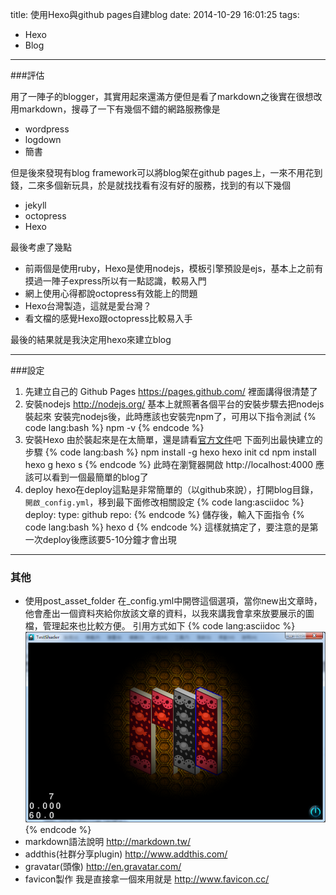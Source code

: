 title: 使用Hexo與github pages自建blog
date: 2014-10-29 16:01:25
tags:
- Hexo
- Blog
---

###評估

用了一陣子的blogger，其實用起來還滿方便但是看了markdown之後實在很想改用markdown，搜尋了一下有幾個不錯的網路服務像是
- wordpress 
- logdown
- 簡書

但是後來發現有blog framework可以將blog架在github pages上，一來不用花到錢，二來多個新玩具，於是就找找看有沒有好的服務，找到的有以下幾個
- jekyll
- octopress
- Hexo

最後考慮了幾點
- 前兩個是使用ruby，Hexo是使用nodejs，模板引擎預設是ejs，基本上之前有摸過一陣子express所以有一點認識，較易入門
- 網上使用心得都說octopress有效能上的問題
- Hexo台灣製造，這就是愛台灣？
- 看文檔的感覺Hexo跟octopress比較易入手

最後的結果就是我決定用hexo來建立blog

---
###設定

1. 先建立自己的 Github Pages 
https://pages.github.com/ 裡面講得很清楚了
2. 安裝nodejs
http://nodejs.org/ 基本上就照著各個平台的安裝步驟去把nodejs裝起來
安裝完nodejs後，此時應該也安裝完npm了，可用以下指令測試
{% code lang:bash %}
npm -v
{% endcode %}
3. 安裝Hexo
由於裝起來是在太簡單，還是請看[官方文件](http://hexo.io/docs/index.html)吧
下面列出最快建立的步驟
{% code lang:bash %}
npm install -g hexo
hexo init <folder>
cd <folder>
npm install
hexo g
hexo s
{% endcode %}
此時在瀏覽器開啟 http://localhost:4000 應該可以看到一個最簡單的blog了
4. deploy
hexo在deploy這點是非常簡單的（以github來說），打開blog目錄，``開啟_config.yml``，移到最下面修改相關設定
{% code lang:asciidoc %}
deploy:
	type: github
	repo: <repository url>
{% endcode %}
儲存後，輸入下面指令
{% code lang:bash %}
hexo d
{% endcode %}
這樣就搞定了，要注意的是第一次deploy後應該要5-10分鐘才會出現

---
### 其他

- 使用post_asset_folder
在_config.yml中開啓這個選項，當你new出文章時，他會產出一個資料夾給你放該文章的資料，以我來講我會拿來放要展示的圖檔，管理起來也比較方便。
引用方式如下
{% code lang:asciidoc %}
![effect](/2013/12/26/cocos2dx中實作幾個shader效果/effect.png)
{% endcode %}
- markdown語法說明
http://markdown.tw/
- addthis(社群分享plugin)
http://www.addthis.com/
- gravatar(頭像)
http://en.gravatar.com/
- favicon製作
我是直接拿一個來用就是 http://www.favicon.cc/



